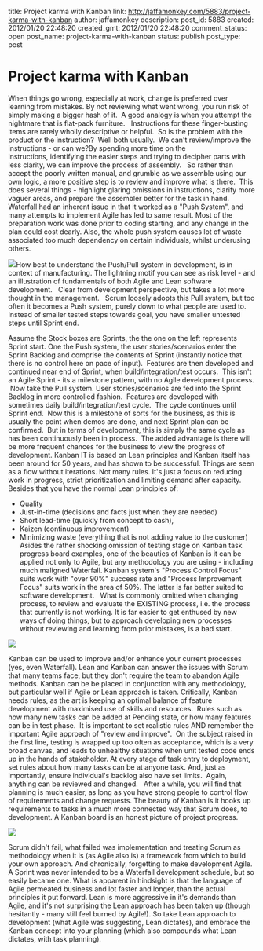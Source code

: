 title: Project karma with Kanban
link: http://jaffamonkey.com/5883/project-karma-with-kanban
author: jaffamonkey
description: 
post_id: 5883
created: 2012/01/20 22:48:20
created_gmt: 2012/01/20 22:48:20
comment_status: open
post_name: project-karma-with-kanban
status: publish
post_type: post

# Project karma with Kanban

When things go wrong, especially at work, change is preferred over learning from mistakes. By not reviewing what went wrong, you run risk of simply making a bigger hash of it.  A good analogy is when you attempt the nightmare that is flat-pack furniture.   Instructions for these finger-busting items are rarely wholly descriptive or helpful.  So is the problem with the product or the instruction?  Well both usually.  We can't review/improve the instructions - or can we?By spending more time on the instructions, identifying the easier steps and trying to decipher parts with less clarity, we can improve the process of assembly.   So rather than accept the poorly written manual, and grumble as we assemble using our own logic, a more positive step is to review and improve what is there.  This does several things - highlight glaring omissions in instructions, clarify more vaguer areas, and prepare the assembler better for the task in hand.  Waterfall had an inherent issue in that it worked as a "Push System", and many attempts to implement Agile has led to same result. Most of the preparation work was done prior to coding starting, and any change in the plan could cost dearly. Also, the whole push system causes lot of waste associated too much dependency on certain individuals, whilst underusing others. 

![](/wp-content/uploads/2012/01/pushpull.jpg)How best to understand the Push/Pull system in development, is in context of manufacturing. The lightning motif you can see as risk level - and an illustration of fundamentals of both Agile and Lean software development.   Clear from development perspective, but takes a lot more thought in the management.   Scrum loosely adopts this Pull system, but too often it becomes a Push system, purely down to what people are used to.   Instead of smaller tested steps towards goal, you have smaller untested steps until Sprint end.

Assume the Stock boxes are Sprints, the the one on the left represents Sprint start. One the Push system, the user stories/scenarios enter the Sprint Backlog and comprise the contents of Sprint (instantly notice that there is no control here on pace of input).  Features are then developed and continued near end of Sprint, when build/integration/test occurs.  This isn't an Agile Sprint - its a milestone pattern, with no Agile development process.  Now take the Pull system. User stories/scenarios are fed into the Sprint Backlog in more controlled fashion.  Features are developed with sometimes daily build/integration/test cycle.  The cycle continues until Sprint end.  Now this is a milestone of sorts for the business, as this is usually the point when demos are done, and next Sprint plan can be confirmed.  But in terms of development, this is simply the same cycle as has been continuously been in process.  The added advantage is there will be more frequent chances for the business to view the progress of development. Kanban IT is based on Lean principles and Kanban itself has been around for 50 years, and has shown to be successful. Things are seen as a flow without iterations. Not many rules. It's just a focus on reducing work in progress, strict prioritization and limiting demand after capacity. Besides that you have the normal Lean principles of: 

  * Quality
  * Just-in-time (decisions and facts just when they are needed)
  * Short lead-time (quickly from concept to cash),
  * Kaizen (continuous improvement)
  * Minimizing waste (everything that is not adding value to the customer)
Asides the rather shocking omission of testing stage on Kanban task progress board examples, one of the beauties of Kanban is it can be applied not only to Agile, but any methodology you are using - including much maligned Waterfall. Kanban system's "Process Control Focus" suits work with "over 90%" success rate and "Process Improvement Focus" suits work in the area of 50%. The latter is far better suited to software development.   What is commonly omitted when changing process, to review and evaluate the EXISTING process, i.e. the process that currently is not working. It is far easier to get enthused by new ways of doing things, but to approach developing new processes without reviewing and learning from prior mistakes, is a bad start. 

![](/wp-content/uploads/2012/01/kanban-board-2.jpg)

Kanban can be used to improve and/or enhance your current processes (yes, even Waterfall). Lean and Kanban can answer the issues with Scrum that many teams face, but they don't require the team to abandon Agile methods. Kanban can be be placed in conjunction with any methodology, but particular well if Agile or Lean approach is taken. Critically, Kanban needs rules, as the art is keeping an optimal balance of feature development with maximised use of skills and resources.  Rules such as how many new tasks can be added at Pending state, or how many features can be in test phase.  It is important to set realistic rules AND remember the important Agile approach of "review and improve".  On the subject raised in the first line, testing is wrapped up too often as acceptance, which is a very broad canvas, and leads to unhealthy situations when unit tested code ends up in the hands of stakeholder. At every stage of task entry to deployment, set rules about how many tasks can be at anyone task. And, just as importantly, ensure individual's backlog also have set limits.  Again, anything can be reviewed and changed.   After a while, you will find that planning is much easier, as long as you have strong people to control flow of requirements and change requests. The beauty of Kanban is it hooks up requirements to tasks in a much more connected way that Scrum does, to development. A Kanban board is an honest picture of project progress. 

![](/wp-content/uploads/2012/01/kanbanday.png)

Scrum didn't fail, what failed was implementation and treating Scrum as methodology when it is (as Agile also is) a framework from which to build your own approach. And chronically, forgetting to make development Agile. A Sprint was never intended to be a Waterfall development schedule, but so easily became one. What is apparent in hindsight is that the language of Agile permeated business and lot faster and longer, than the actual principles it put forward. Lean is more aggressive in it's demands than Agile, and it's not surprising the Lean approach has been taken up (though hesitantly - many still feel burned by Agile!). So take Lean approach to development (what Agile was suggesting, Lean dictates), and embrace the Kanban concept into your planning (which also compounds what Lean dictates, with task planning).